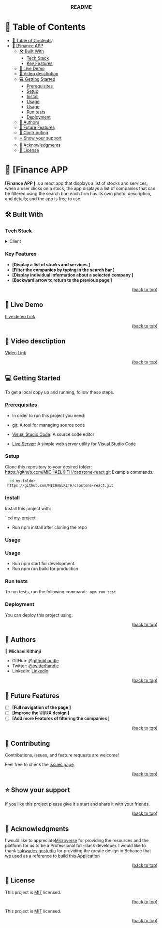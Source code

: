<a name="readme-top"></a>


<div align="center">
  <br/>

  <h3><b>README</b></h3>

</div>


# 📗 Table of Contents

- [📗 Table of Contents](#-table-of-contents)
- [📖 \[Finance APP  ](#-finance-app--)
  - [🛠 Built With ](#-built-with-)
    - [Tech Stack ](#tech-stack-)
    - [Key Features ](#key-features-)
  - [🚀 Live Demo ](#-live-demo-)
  - [🚀 Video desctiption ](#-video-desctiption-)
  - [💻 Getting Started ](#-getting-started-)
    - [Prerequisites](#prerequisites)
    - [Setup](#setup)
    - [Install](#install)
    - [Usage](#usage)
    - [Usage](#usage-1)
    - [Run tests](#run-tests)
    - [Deployment](#deployment)
  - [👥 Authors ](#-authors-)
  - [🔭 Future Features ](#-future-features-)
  - [🤝 Contributing ](#-contributing-)
  - [⭐️ Show your support ](#️-show-your-support-)
  - [🙏 Acknowledgments ](#-acknowledgments-)
  - [📝 License ](#-license-)

# 📖 [Finance APP  <a name="about-project"></a>
**[Finance APP ]** is a react app that displays a list of stocks and services; when a user clicks on a stock, the app displays a list of companies that can be filtered using the search bar; each firm has its own photo, description, and details; and the app is free to use. 

## 🛠 Built With <a name="built-with"></a>

### Tech Stack <a name="tech-stack"></a>

<details>
  <summary>Client</summary>
  <ul>
    <li><a href="#">REACT JS </a></li>

    <li><a href="#">JSX</a></li>
     <li><a href="#">Js</a></li>
  </ul>
</details>


### Key Features <a name="key-features"></a>

- **[Display a list of stocks and services   ]**
- **[Filter the companies by typing in the search bar  ]**
- **[Display individual information about a selected company  ]**
- **[Backward arrow to return to the previous page ]**

<p align="right">(<a href="#readme-top">back to top</a>)</p>

## 🚀 Live Demo <a name="live-demo"></a>
[Live demo Link ](https://dev--inquisitive-mandazi-5eae9a.netlify.app/)

<p align="right">(<a href="#readme-top">back to top</a>)</p>

## 🚀 Video desctiption <a name="video"></a>

[Video Link ]()

<p align="right">(<a href="#readme-top">back to top</a>)</p>



## 💻 Getting Started <a name="getting-started"></a>

To get a local copy up and running, follow these steps.

### Prerequisites

- In order to run this project you need:

- [git](https://git-scm.com/downloads): A tool for managing source code
- [Visual Studio Code](https://code.visualstudio.com/): A source code editor
- [Live Server](https://marketplace.visualstudio.com/items?itemName=ritwickdey.LiveServer): A simple web server utility for Visual Studio Code

### Setup

Clone this repository to your desired folder:
https://github.com/MICHAELKITH/capstone-react.git
 Example commands:

```sh
  cd my-folder
 https://github.com/MICHAELKITH/capstone-react.git
```

### Install

Install this project with:

` cd my-project
  - Run npm install after cloning the repo

### Usage

### Usage

- Run npm start for development. 
- Run npm run build for production


### Run tests

To run tests, run the following command:
` npm run test`


### Deployment

You can deploy this project using:

<p align="right">(<a href="#readme-top">back to top</a>)</p>

## 👥 Authors <a name="authors"></a>

👤 **Michael Kithinji**

- GitHub: [@githubhandle](https://github.com/MICHAELKITH)
- Twitter: [@twitterhandle](https://twitter.com/DevMichael11)
- LinkedIn: [LinkedIn](linkedin.com/in/dev-mike-5a09ab167)


<p align="right">(<a href="#readme-top">back to top</a>)</p>

## 🔭 Future Features <a name="future-features"></a>

- [ ] **[Full navigation of the page ]**
- [ ] **[Improve the UI/UX design  ]**
- [ ] **[Add more Features of filtering the companies ]**

<p align="right">(<a href="#readme-top">back to top</a>)</p>

## 🤝 Contributing <a name="contributing"></a>

Contributions, issues, and feature requests are welcome!

Feel free to check the [issues page](../../issues/).

<p align="right">(<a href="#readme-top">back to top</a>)</p>

## ⭐️ Show your support <a name="support"></a>

If you like this project please give it a start and share it with your friends. 

<p align="right">(<a href="#readme-top">back to top</a>)</p>

## 🙏 Acknowledgments <a name="acknowledgements"></a>

I would like to appreciate[Microverse](https://www.microverse.org/) for providing the resources and the platform for us to be a Professional full-stack developer.
I would like to thank [sakwadesignstudio](https://www.behance.net/sakwadesignstudio) for providing the greate design in Behance that we used as a reference to build this Application 

<p align="right">(<a href="#readme-top">back to top</a>)</p>

## 📝 License <a name="license"></a>

This project is [MIT](./MIT.md) licensed.

<p align="right">(<a href="#readme-top">back to top</a>)</p>

This project is [MIT](./MIT.md) licensed.

<p align="right">(<a href="#readme-top">back to top</a>)</p>